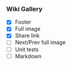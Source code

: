 ### Wiki Gallery

- [x] Footer
- [x] Full image
- [x] Share link
- [ ] Next/Prev full image
- [ ] Unit tests
- [ ] Markdown
